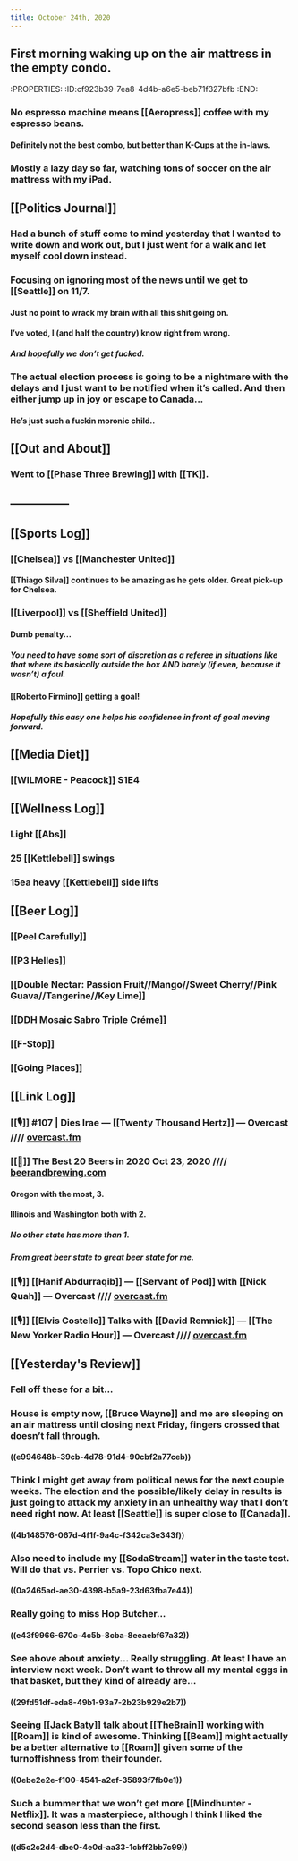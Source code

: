 ```yaml
---
title: October 24th, 2020
---
```


## First morning waking up on the air mattress in the empty condo.
:PROPERTIES:
:ID:cf923b39-7ea8-4d4b-a6e5-beb71f327bfb
:END:
### No espresso machine means [[Aeropress]] coffee with my espresso beans.
#### Definitely not the best combo, but better than K-Cups at the in-laws.

### Mostly a lazy day so far, watching tons of soccer on the air mattress with my iPad.

## [[Politics Journal]]
### Had a bunch of stuff come to mind yesterday that I wanted to write down and work out, but I just went for a walk and let myself cool down instead.

### Focusing on ignoring most of the news until we get to [[Seattle]] on 11/7.
#### Just no point to wrack my brain with all this shit going on. 

#### I’ve voted, I (and half the country) know right from wrong.
##### And hopefully we don’t get fucked.

### The actual election process is going to be a nightmare with the delays and I just want to be notified when it’s called. And then either jump up in joy or escape to Canada...
#### He’s just such a fuckin moronic child..

## [[Out and About]]
### Went to [[Phase Three Brewing]] with [[TK]].

## —————

## [[Sports Log]]
### [[Chelsea]] vs [[Manchester United]]
#### [[Thiago Silva]] continues to be amazing as he gets older. Great pick-up for Chelsea.

### [[Liverpool]] vs [[Sheffield United]]
#### Dumb penalty...
##### You need to have some sort of discretion as a referee in situations like that where its basically outside the box AND barely (if even, because it **wasn’t**) a foul.

#### [[Roberto Firmino]] getting a goal!
##### Hopefully this easy one helps his confidence in front of goal moving forward.

## [[Media Diet]]
### [[WILMORE - Peacock]] S1E4

## [[Wellness Log]]
### Light [[Abs]]

### 25 [[Kettlebell]] swings

### 15ea heavy [[Kettlebell]] side lifts

## [[Beer Log]]
### [[Peel Carefully]]

### [[P3 Helles]]

### [[Double Nectar: Passion Fruit//Mango//Sweet Cherry//Pink Guava//Tangerine//Key Lime]]

### [[DDH Mosaic Sabro Triple Créme]]

### [[F-Stop]]

### [[Going Places]]

## [[Link Log]]

### [[🎙]] #107 | Dies Irae — [[Twenty Thousand Hertz]] — Overcast //// [overcast.fm](https://overcast.fm/+HhSfqjy60)

### [[📰]] The Best 20 Beers in 2020 Oct 23, 2020 //// [beerandbrewing.com](https://beerandbrewing.com/the-best-20-beers-in-2020/?utm_source=drip&utm_medium=email&utm_campaign=CBB+10.23.20+EDIT&utm_content=The+Best+20+Beers+in+2020)
#### Oregon with the most, 3. 

#### Illinois and Washington both with 2. 
##### No other state has more than 1. 

##### From great beer state to great beer state for me. 

### [[🎙]] [[Hanif Abdurraqib]] — [[Servant of Pod]] with [[Nick Quah]] — Overcast //// [overcast.fm](https://overcast.fm/+cIA1c3iJ8)

### [[🎙]] [[Elvis Costello]] Talks with [[David Remnick]] — [[The New Yorker Radio Hour]] — Overcast //// [overcast.fm](https://overcast.fm/+FZsu-DnjY)

## [[Yesterday's Review]]
### Fell off these for a bit...

### House is empty now, [[Bruce Wayne]] and me are sleeping on an air mattress until closing next Friday, fingers crossed that doesn’t fall through.
#### ((e994648b-39cb-4d78-91d4-90cbf2a77ceb))

### Think I might get away from political news for the next couple weeks. The election and the possible/likely delay in results is just going to attack my anxiety in an unhealthy way that I don’t need right now. At least [[Seattle]] is super close to [[Canada]].
#### ((4b148576-067d-4f1f-9a4c-f342ca3e343f))

### Also need to include my [[SodaStream]] water in the taste test. Will do that vs. Perrier vs. Topo Chico next.
#### ((0a2465ad-ae30-4398-b5a9-23d63fba7e44))

### Really going to miss Hop Butcher...
#### ((e43f9966-670c-4c5b-8cba-8eeaebf67a32))

### See above about anxiety... Really struggling. At least I have an interview next week. Don’t want to throw all my mental eggs in that basket, but they kind of already are...
#### ((29fd51df-eda8-49b1-93a7-2b23b929e2b7))

### Seeing [[Jack Baty]] talk about [[TheBrain]] working with [[Roam]] is kind of awesome. Thinking [[Beam]] might actually be a better alternative to [[Roam]] given some of the turnoffishness from their founder.
#### ((0ebe2e2e-f100-4541-a2ef-35893f7fb0e1))

### Such a bummer that we won’t get more [[Mindhunter - Netflix]]. It was a masterpiece, although I think I liked the second season less than the first.
#### ((d5c2c2d4-dbe0-4e0d-aa33-1cbff2bb7c99))
